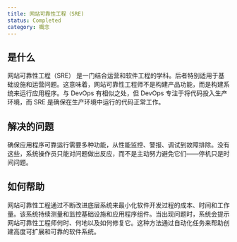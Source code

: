 ```yaml
---
title: 网站可靠性工程（SRE)
status: Completed
category: 概念
---
```


## 是什么

网站可靠性工程（SRE） 是一门结合运营和软件工程的学科。后者特别适用于基础设施和运营问题。这意味着，网站可靠性工程师不是构建产品功能，而是构建系统来运行应用程序。与 DevOps 有相似之处，但 DevOps 专注于将代码投入生产环境，而 SRE 是确保在生产环境中运行的代码正常工作。

## 解决的问题

确保应用程序可靠运行需要多种功能，从性能监控、警报、调试到故障排除。没有这些，系统操作员只能对问题做出反应，而不是主动努力避免它们——停机只是时间问题。

## 如何帮助

网站可靠性工程通过不断改进底层系统来最小化软件开发过程的成本、时间和工作量。该系统持续测量和监控基础设施和应用程序组件。当出现问题时，系统会提示网站可靠性工程师何时、何地以及如何修复它。这种方法通过自动化任务来帮助创建高度可扩展和可靠的软件系统。
